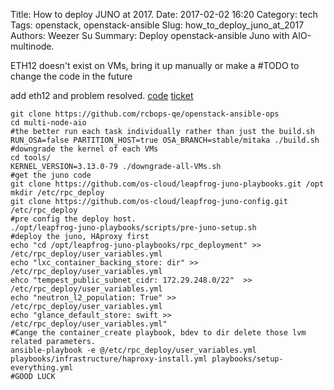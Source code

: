 Title: How to deploy JUNO at 2017.
Date: 2017-02-02 16:20
Category: tech
Tags: openstack, openstack-ansible
Slug: how_to_deploy_juno_at_2017 
Authors: Weezer Su
Summary: Deploy openstack-ansible Juno with AIO-multinode.

ETH12 doesn't exist on VMs, bring it up manually or make a #TODO to change the code in the future

add eth12 and problem resolved.
[code](https://github.com/os-cloud/leapfrog-juno-config/blob/master/user_variables.yml#L88 )
[ticket](https://bugs.launchpad.net/openstack-ansible/+bug/1462570)

```
git clone https://github.com/rcbops-qe/openstack-ansible-ops
cd multi-node-aio
#the better run each task individually rather than just the build.sh
RUN_OSA=false PARTITION_HOST=true OSA_BRANCH=stable/mitaka ./build.sh
#downgrade the kernel of each VMs
cd tools/
KERNEL_VERSION=3.13.0-79 ./downgrade-all-VMs.sh
#get the juno code
git clone https://github.com/os-cloud/leapfrog-juno-playbooks.git /opt
mkdir /etc/rpc_deploy
git clone https://github.com/os-cloud/leapfrog-juno-config.git /etc/rpc_deploy
#pre config the deploy host.
./opt/leapfrog-juno-playbooks/scripts/pre-juno-setup.sh
#deploy the juno, HAproxy first
echo "cd /opt/leapfrog-juno-playbooks/rpc_deployment" >> /etc/rpc_deploy/user_variables.yml
echo "lxc_container_backing_store: dir" >> /etc/rpc_deploy/user_variables.yml
ehco "tempest_public_subnet_cidr: 172.29.248.0/22"  >> /etc/rpc_deploy/user_variables.yml
echo "neutron_l2_population: True" >> /etc/rpc_deploy/user_variables.yml
echo "glance_default_store: swift >> /etc/rpc_deploy/user_variables.yml"
#Cange the container_create playbook, bdev to dir delete those lvm related parameters.
ansible-playbook -e @/etc/rpc_deploy/user_variables.yml playbooks/infrastructure/haproxy-install.yml playbooks/setup-everything.yml
#GOOD LUCK
```
